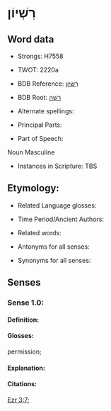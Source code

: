 # רִשְׁיוֹן

<!-- Status: S2="NeedsEdits" -->
<!-- Lexica used for edits:   -->

## Word data

* Strongs: H7558

* TWOT: 2220a

* BDB Reference: [רִשְׁיוֹן](rc://en/bdb/dict/t.er.ab)

* BDB Root: [רשׁה](rc://en/bdb/dict/t.er.aa)

* Alternate spellings:

* Principal Parts:

* Part of Speech:

Noun Masculine 

* Instances in Scripture: TBS

## Etymology:

* Related Language glosses:

* Time Period/Ancient Authors:

* Related words:

* Antonyms for all senses:

* Synonyms for all senses:

## Senses

### Sense 1.0:

#### Definition:

#### Glosses:

permission; 

#### Explanation:

#### Citations:

[Ezr 3:7](rc://he/uhb/book/ezr/3/7); 

